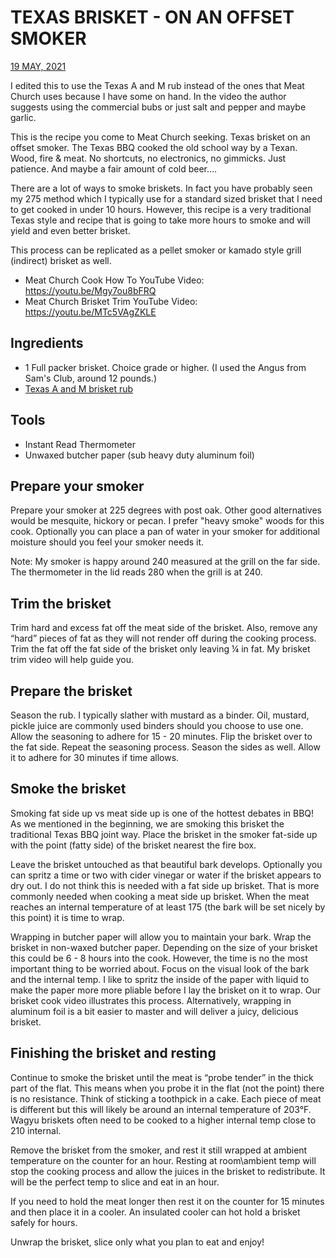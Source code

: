 # TEXAS BRISKET - ON AN OFFSET SMOKER

[19 MAY, 2021](https://www.meatchurch.com/blogs/recipes/brisket)

I edited this to use the Texas A and M rub instead of the ones that Meat Church uses because I have some on hand. In the video the author suggests using the commercial bubs or just salt and pepper and maybe garlic.

This is the recipe you come to Meat Church seeking. Texas brisket on an offset smoker. The Texas BBQ cooked the old school way by a Texan. Wood, fire & meat. No shortcuts, no electronics, no gimmicks. Just patience. And maybe a fair amount of cold beer....

There are a lot of ways to smoke briskets. In fact you have probably seen my 275 method which I typically use for a standard sized brisket that I need to get cooked in under 10 hours. However, this recipe is a very traditional Texas style and recipe that is going to take more hours to smoke and will yield and even better brisket. 

This process can be replicated as a pellet smoker or kamado style grill (indirect) brisket as well. 

- Meat Church Cook How To YouTube Video: https://youtu.be/Mgy7ou8bFRQ
- Meat Church Brisket Trim YouTube Video: https://youtu.be/MTc5VAgZKLE

## Ingredients

- 1 Full packer brisket. Choice grade or higher. (I used the Angus from Sam's Club, around 12 pounds.)
- [Texas A and M brisket rub](./Beef_Brisket_Dry_Rub.md)

## Tools
- Instant Read Thermometer
- Unwaxed butcher paper (sub heavy duty aluminum foil)

## Prepare your smoker

Prepare your smoker at 225 degrees with post oak. Other good alternatives would be mesquite, hickory or pecan. I prefer "heavy smoke" woods for this cook. Optionally you can place a pan of water in your smoker for additional moisture should you feel your smoker needs it.

Note: My smoker is happy around 240 measured at the grill on the far side. The thermometer in the lid reads 280 when the grill is at 240.

## Trim the brisket
Trim hard and excess fat off the meat side of the brisket. Also, remove any “hard” pieces of fat as they will not render off during the cooking process. Trim the fat off the fat side of the brisket only leaving ¼ in fat. My brisket trim video will help guide you.

## Prepare the brisket
Season the rub. I typically slather with mustard as a binder. Oil, mustard, pickle juice are commonly used binders should you choose to use one.
 Allow the seasoning to adhere for 15 - 20 minutes. Flip the brisket over to the fat side. Repeat the seasoning process. Season the sides as well. Allow it to adhere for 30 minutes if time allows.


## Smoke the brisket
Smoking fat side up vs meat side up is one of the hottest debates in BBQ! As we mentioned in the beginning, we are smoking this brisket the traditional Texas BBQ joint way. Place the brisket in the smoker fat-side up with the point (fatty side) of the brisket nearest the fire box.  

Leave the brisket untouched as that beautiful bark develops. Optionally you can spritz a time or two with cider vinegar or water if the brisket appears to dry out. I do not think this is needed with a fat side up brisket. That is more commonly needed when cooking a meat side up brisket.
When the meat reaches an internal temperature of at least 175 (the bark will be set nicely by this point) it is time to wrap.

Wrapping in butcher paper will allow you to maintain your bark. Wrap the brisket in non-waxed butcher paper. Depending on the size of your brisket this could be 6 - 8 hours into the cook. However, the time is no the most important thing to be worried about. Focus on the visual look of the bark and the internal temp. I like to spritz the inside of the paper with liquid to make the paper more more pliable before I lay the brisket on it to wrap. Our brisket cook video illustrates this process. Alternatively, wrapping in aluminum foil is a bit easier to master and will deliver a juicy, delicious brisket. 

## Finishing the brisket and resting
Continue to smoke the brisket until the meat is “probe tender” in the thick part of the flat. This means when you probe it in the flat (not the point) there is no resistance. Think of sticking a toothpick in a cake. Each piece of meat is different but this will likely be around an internal temperature of 203°F. Wagyu briskets often need to be cooked to a higher internal temp close to 210 internal. 

Remove the brisket from the smoker, and rest it still wrapped at ambient temperature on the counter for an hour. Resting at room\ambient temp will stop the cooking process and allow the juices in the brisket to redistribute. It will be the perfect temp to slice and eat in an hour. 

If you need to hold the meat longer then rest it on the counter for 15 minutes and then place it in a cooler. An insulated cooler can hot hold a brisket safely for hours. 

Unwrap the brisket, slice only what you plan to eat and enjoy!

